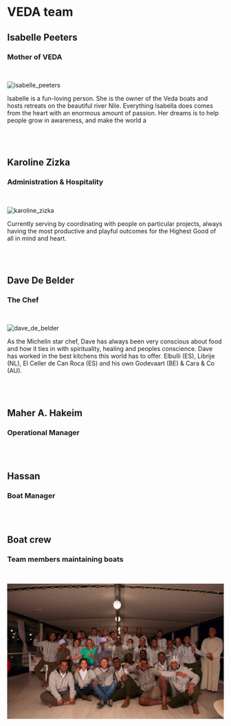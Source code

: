 # VEDA team

## Isabelle Peeters
### Mother of VEDA

<br/>

![isabelle_peeters](img_notused/isabelle_peeters.png)

Isabelle is a fun-loving person. She is the owner of the Veda boats and hosts retreats on the beautiful river Nile. Everything Isabella does comes from the heart with an enormous amount of passion. Her dreams is to help people grow in awareness, and make the world a

<br/>
<br/>

## Karoline Zizka
### Administration & Hospitality

<br/>

![karoline_zizka](img_notused/karoline_zizka.png)

Currently serving by coordinating with people on particular projects, always having the most productive and playful outcomes for the Highest Good of all in mind and heart.

<br/>
<br/>

## Dave De Belder
### The Chef

<br/>

![dave_de_belder](img_notused/dave_de_belder.png)

As the Michelin star chef, Dave has always been very conscious about food and how it ties in with spirituality, healing and peoples conscience. Dave has worked in the best kitchens this world has to offer. Elbulli (ES), Librije (NL), El Celler de Can Roca (ES) and his own Godevaart (BE) & Cara & Co (AU).

<br/>
<br/>

## Maher A. Hakeim
### Operational Manager


<br/>
<br/>

## Hassan
### Boat Manager

<br/>
<br/>

## Boat crew
### Team members maintaining boats

<br/>

![team](../img_notused/team.jpg)

